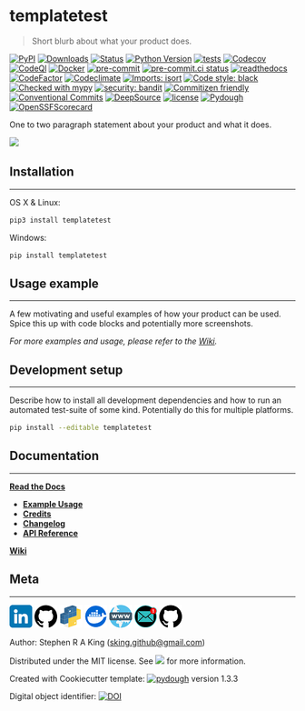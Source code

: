 # templatetest

> Short blurb about what your product does.

[![PyPI][pypi-image]][pypi-url]
[![Downloads][downloads-image]][downloads-url]
[![Status][status-image]][pypi-url]
[![Python Version][python-version-image]][pypi-url]
[![tests][tests-image]][tests-url]
[![Codecov][codecov-image]][codecov-url]
[![CodeQl][codeql-image]][codeql-url]
[![Docker][docker-image]][docker-url]
[![pre-commit][pre-commit-image]][pre-commit-url]
[![pre-commit.ci status][pre-commit.ci-image]][pre-commit.ci-url]
[![readthedocs][readthedocs-image]][readthedocs-url]
[![CodeFactor][codefactor-image]][codefactor-url]
[![Codeclimate][codeclimate-image]][codeclimate-url]
[![Imports: isort][isort-image]][isort-url]
[![Code style: black][black-image]][black-url]
[![Checked with mypy][mypy-image]][mypy-url]
[![security: bandit][bandit-image]][bandit-url]
[![Commitizen friendly][commitizen-image]][commitizen-url]
[![Conventional Commits][conventional-commits-image]][conventional-commits-url]
[![DeepSource][deepsource-image]][deepsource-url]
[![license][license-image]][license-url]
[![Pydough][pydough-image]][pydough-url]
[![OpenSSFScorecard][openssf-image]][openssf-url]

One to two paragraph statement about your product and what it does.

![](assets/header_dough1.png)

## Installation

---

OS X & Linux:

```sh
pip3 install templatetest
```

Windows:

```sh
pip install templatetest
```

## Usage example

---

A few motivating and useful examples of how your product can be used. Spice this up with code blocks and potentially more screenshots.

_For more examples and usage, please refer to the [Wiki][wiki]._

## Development setup

---

Describe how to install all development dependencies and how to run an automated test-suite of some kind. Potentially do this for multiple platforms.

```sh
pip install --editable templatetest
```

## Documentation

---

[**Read the Docs**](https://templatetest.readthedocs.io/en/latest/)

- [**Example Usage**](https://templatetest.readthedocs.io/en/latest/example.html)
- [**Credits**](https://templatetest.readthedocs.io/en/latest/example.html)
- [**Changelog**](https://templatetest.readthedocs.io/en/latest/changelog.html)
- [**API Reference**](https://templatetest.readthedocs.io/en/latest/autoapi/index.html)

[**Wiki**](https://github.com/Stephen-RA-King/templatetest/wiki)

## Meta

---

[![](assets/linkedin.png)](https://www.linkedin.com/in/sr-king)
[![](assets/github.png)](https://github.com/Stephen-RA-King)
[![](assets/pypi.png)](https://pypi.org/project/templatetest)
[![Docker](assets/docker.png)](https://hub.docker.com/r/sraking/templatetest)
[![](assets/www.png)](https://stephen-ra-king.github.io/justpython/)
[![](assets/email2.png)](mailto:sking.github@gmail.com)
[![](assets/github.png)](https://github.com/Stephen-RA-King/templatetest)

Author: Stephen R A King ([sking.github@gmail.com](mailto:sking.github@gmail.com))

Distributed under the MIT license. See [![][license-image]][license-url] for more information.

Created with Cookiecutter template: [![pydough][pydough-image]][pydough-url] version 1.3.3

Digital object identifier: [![DOI](https://zenodo.org/badge/xxxxxxxxx.svg)](https://zenodo.org/badge/latestdoi/xxxxxxxxx)

<!-- Markdown link & img dfn's -->

[bandit-image]: https://img.shields.io/badge/security-bandit-yellow.svg
[bandit-url]: https://github.com/PyCQA/bandit
[black-image]: https://img.shields.io/badge/code%20style-black-000000.svg
[black-url]: https://github.com/psf/black
[codeclimate-image]: https://api.codeclimate.com/v1/badges/7fc352185512a1dab75d/maintainability
[codeclimate-url]: https://codeclimate.com/github/Stephen-RA-King/templatetest/maintainability
[codecov-image]: https://codecov.io/gh/Stephen-RA-King/templatetest/branch/main/graph/badge.svg
[codecov-url]: https://app.codecov.io/gh/Stephen-RA-King/templatetest
[codefactor-image]: https://www.codefactor.io/repository/github/Stephen-RA-King/templatetest/badge
[codefactor-url]: https://www.codefactor.io/repository/github/Stephen-RA-King/templatetest
[codeql-image]: https://github.com/Stephen-RA-King/templatetest/actions/workflows/github-code-scanning/codeql/badge.svg
[codeql-url]: https://github.com/Stephen-RA-King/templatetest/actions/workflows/github-code-scanning/codeql
[commitizen-image]: https://img.shields.io/badge/commitizen-friendly-brightgreen.svg
[commitizen-url]: http://commitizen.github.io/cz-cli/
[conventional-commits-image]: https://img.shields.io/badge/Conventional%20Commits-1.0.0-yellow.svg?style=flat-square
[conventional-commits-url]: https://conventionalcommits.org
[deepsource-image]: https://app.deepsource.com/gh/Stephen-RA-King/templatetest.svg/?label=active+issues&show_trend=true
[deepsource-url]: https://app.deepsource.com/gh/Stephen-RA-King/templatetest/?ref=repository-badge
[docker-image]: https://github.com/Stephen-RA-King/templatetest/actions/workflows/docker-image.yml/badge.svg
[docker-url]: https://github.com/Stephen-RA-King/templatetest/actions/workflows/docker-image.yml
[downloads-image]: https://static.pepy.tech/personalized-badge/templatetest?period=total&units=international_system&left_color=black&right_color=orange&left_text=Downloads
[downloads-url]: https://pepy.tech/project/templatetest
[format-image]: https://img.shields.io/pypi/format/templatetest
[isort-image]: https://img.shields.io/badge/%20imports-isort-%231674b1?style=flat&labelColor=ef8336
[isort-url]: https://github.com/pycqa/isort/
[lgtm-alerts-image]: https://img.shields.io/lgtm/alerts/g/Stephen-RA-King/templatetest.svg?logo=lgtm&logoWidth=18
[lgtm-alerts-url]: https://lgtm.com/projects/g/Stephen-RA-King/templatetest/alerts/
[lgtm-quality-image]: https://img.shields.io/lgtm/grade/python/g/Stephen-RA-King/templatetest.svg?logo=lgtm&logoWidth=18
[lgtm-quality-url]: https://lgtm.com/projects/g/Stephen-RA-King/templatetest/context:python
[license-image]: https://img.shields.io/pypi/l/templatetest
[license-url]: https://github.com/Stephen-RA-King/templatetest/blob/main/LICENSE
[mypy-image]: http://www.mypy-lang.org/static/mypy_badge.svg
[mypy-url]: http://mypy-lang.org/
[openssf-image]: https://api.securityscorecards.dev/projects/github.com/Stephen-RA-King/templatetest/badge
[openssf-url]: https://api.securityscorecards.dev/projects/github.com/Stephen-RA-King/templatetest
[pre-commit-image]: https://img.shields.io/badge/pre--commit-enabled-brightgreen?logo=pre-commit&logoColor=white
[pre-commit-url]: https://github.com/pre-commit/pre-commit
[pre-commit.ci-image]: https://results.pre-commit.ci/badge/github/Stephen-RA-King/templatetest/main.svg
[pre-commit.ci-url]: https://results.pre-commit.ci/latest/github/Stephen-RA-King/templatetest/main
[pydough-image]: https://img.shields.io/badge/pydough-2023-orange
[pydough-url]: https://github.com/Stephen-RA-King/pydough
[pypi-url]: https://pypi.org/project/templatetest/
[pypi-image]: https://img.shields.io/pypi/v/templatetest.svg
[python-version-image]: https://img.shields.io/pypi/pyversions/templatetest
[readthedocs-image]: https://readthedocs.org/projects/templatetest/badge/?version=latest
[readthedocs-url]: https://templatetest.readthedocs.io/en/latest/?badge=latest
[status-image]: https://img.shields.io/pypi/status/templatetest.svg
[tests-image]: https://github.com/Stephen-RA-King/templatetest/actions/workflows/tests.yml/badge.svg
[tests-url]: https://github.com/Stephen-RA-King/templatetest/actions/workflows/tests.yml
[wiki]: https://github.com/Stephen-RA-King/templatetest/wiki
